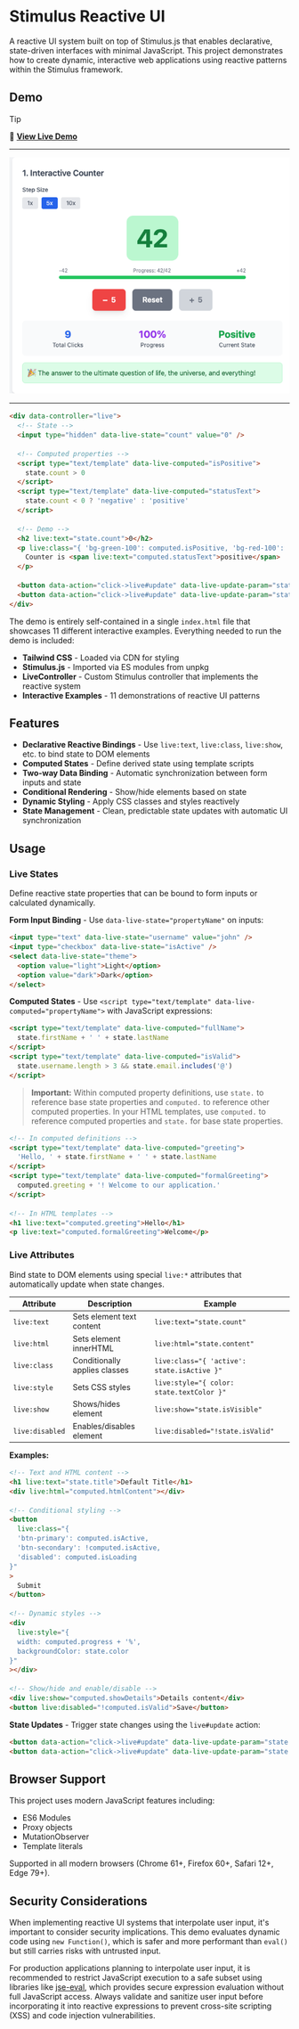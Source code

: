 # Stimulus Reactive UI

A reactive UI system built on top of Stimulus.js that enables declarative, state-driven interfaces with minimal JavaScript. This project demonstrates how to create dynamic, interactive web applications using reactive patterns within the Stimulus framework.

## Demo

> [!TIP]
> 🚀 **[View Live Demo](https://thomasbrus.github.io/stimulus-reactive-ui/)**

---

<a href="https://thomasbrus.github.io/stimulus-reactive-ui/">
<img src="https://raw.githubusercontent.com/thomasbrus/stimulus-reactive-ui/refs/heads/main/demo.png" alt="Stimulus Reactive UI Demo" />
</a>

---

```html
<div data-controller="live">
  <!-- State -->
  <input type="hidden" data-live-state="count" value="0" />

  <!-- Computed properties -->
  <script type="text/template" data-live-computed="isPositive">
    state.count > 0
  </script>
  <script type="text/template" data-live-computed="statusText">
    state.count < 0 ? 'negative' : 'positive'
  </script>

  <!-- Demo -->
  <h2 live:text="state.count">0</h2>
  <p live:class="{ 'bg-green-100': computed.isPositive, 'bg-red-100': !computed.isPositive }">
    Counter is <span live:text="computed.statusText">positive</span>
  </p>

  <button data-action="click->live#update" data-live-update-param="state.count++">Increment</button>
  <button data-action="click->live#update" data-live-update-param="state.count--">Decrement</button>
</div>
```

The demo is entirely self-contained in a single `index.html` file that showcases 11 different interactive examples. Everything needed to run the demo is included:

- **Tailwind CSS** - Loaded via CDN for styling
- **Stimulus.js** - Imported via ES modules from unpkg
- **LiveController** - Custom Stimulus controller that implements the reactive system
- **Interactive Examples** - 11 demonstrations of reactive UI patterns

## Features

- **Declarative Reactive Bindings** - Use `live:text`, `live:class`, `live:show`, etc. to bind state to DOM elements
- **Computed States** - Define derived state using template scripts
- **Two-way Data Binding** - Automatic synchronization between form inputs and state
- **Conditional Rendering** - Show/hide elements based on state
- **Dynamic Styling** - Apply CSS classes and styles reactively
- **State Management** - Clean, predictable state updates with automatic UI synchronization

## Usage

### Live States

Define reactive state properties that can be bound to form inputs or calculated dynamically.

**Form Input Binding** - Use `data-live-state="propertyName"` on inputs:

```html
<input type="text" data-live-state="username" value="john" />
<input type="checkbox" data-live-state="isActive" />
<select data-live-state="theme">
  <option value="light">Light</option>
  <option value="dark">Dark</option>
</select>
```

**Computed States** - Use `<script type="text/template" data-live-computed="propertyName">` with JavaScript expressions:

```html
<script type="text/template" data-live-computed="fullName">
  state.firstName + ' ' + state.lastName
</script>
<script type="text/template" data-live-computed="isValid">
  state.username.length > 3 && state.email.includes('@')
</script>
```

> **Important:** Within computed property definitions, use `state.` to reference base state properties and `computed.` to reference other computed properties. In your HTML templates, use `computed.` to reference computed properties and `state.` for base state properties.

```html
<!-- In computed definitions -->
<script type="text/template" data-live-computed="greeting">
  'Hello, ' + state.firstName + ' ' + state.lastName
</script>
<script type="text/template" data-live-computed="formalGreeting">
  computed.greeting + '! Welcome to our application.'
</script>

<!-- In HTML templates -->
<h1 live:text="computed.greeting">Hello</h1>
<p live:text="computed.formalGreeting">Welcome</p>
```

### Live Attributes

Bind state to DOM elements using special `live:*` attributes that automatically update when state changes.

| Attribute       | Description                   | Example                                     |
| --------------- | ----------------------------- | ------------------------------------------- |
| `live:text`     | Sets element text content     | `live:text="state.count"`                   |
| `live:html`     | Sets element innerHTML        | `live:html="state.content"`                 |
| `live:class`    | Conditionally applies classes | `live:class="{ 'active': state.isActive }"` |
| `live:style`    | Sets CSS styles               | `live:style="{ color: state.textColor }"`   |
| `live:show`     | Shows/hides element           | `live:show="state.isVisible"`               |
| `live:disabled` | Enables/disables element      | `live:disabled="!state.isValid"`            |

**Examples:**

```html
<!-- Text and HTML content -->
<h1 live:text="state.title">Default Title</h1>
<div live:html="computed.htmlContent"></div>

<!-- Conditional styling -->
<button
  live:class="{
  'btn-primary': computed.isActive,
  'btn-secondary': !computed.isActive,
  'disabled': computed.isLoading
}"
>
  Submit
</button>

<!-- Dynamic styles -->
<div
  live:style="{
  width: computed.progress + '%',
  backgroundColor: state.color
}"
></div>

<!-- Show/hide and enable/disable -->
<div live:show="computed.showDetails">Details content</div>
<button live:disabled="!computed.isValid">Save</button>
```

**State Updates** - Trigger state changes using the `live#update` action:

```html
<button data-action="click->live#update" data-live-update-param="state.count++">Increment</button>
<button data-action="click->live#update" data-live-update-param="state.isVisible = !state.isVisible">Toggle</button>
```

## Browser Support

This project uses modern JavaScript features including:

- ES6 Modules
- Proxy objects
- MutationObserver
- Template literals

Supported in all modern browsers (Chrome 61+, Firefox 60+, Safari 12+, Edge 79+).

## Security Considerations

When implementing reactive UI systems that interpolate user input, it's important to consider security implications. This demo evaluates dynamic code using `new Function()`, which is safer and more performant than `eval()` but still carries risks with untrusted input.

For production applications planning to interpolate user input, it is recommended to restrict JavaScript execution to a safe subset using libraries like [jse-eval](https://www.npmjs.com/package/jse-eval), which provides secure expression evaluation without full JavaScript access. Always validate and sanitize user input before incorporating it into reactive expressions to prevent cross-site scripting (XSS) and code injection vulnerabilities.
